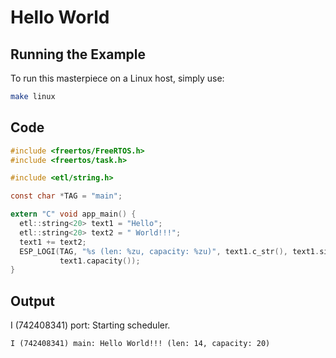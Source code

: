 # Hello World  

## Running the Example  

To run this masterpiece on a Linux host, simply use:  

```sh
make linux
```

## Code  

``` c
#include <freertos/FreeRTOS.h>
#include <freertos/task.h>

#include <etl/string.h>

const char *TAG = "main";

extern "C" void app_main() {
  etl::string<20> text1 = "Hello";
  etl::string<20> text2 = " World!!!";
  text1 += text2;
  ESP_LOGI(TAG, "%s (len: %zu, capacity: %zu)", text1.c_str(), text1.size(),
           text1.capacity());
}
```

## Output  

I (742408341) port: Starting scheduler.

```
I (742408341) main: Hello World!!! (len: 14, capacity: 20)
```
